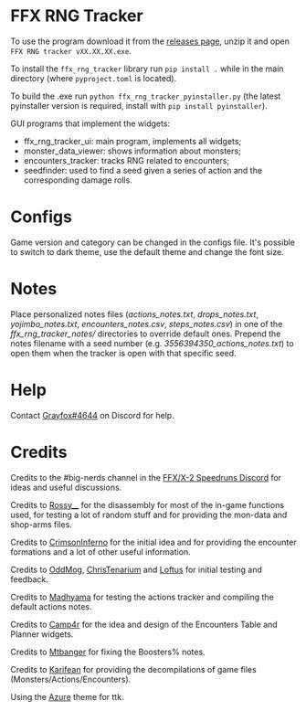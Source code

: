 # FFX RNG Tracker
To use the program download it from the [releases page](https://github.com/Grayfox96/FFX-RNG-tracker/releases), unzip it and open `FFX RNG tracker vXX.XX.XX.exe`.

To install the `ffx_rng_tracker` library run `pip install .` while in the main directory (where `pyproject.toml` is located).

To build the .exe run `python ffx_rng_tracker_pyinstaller.py` (the latest pyinstaller version is required, install with `pip install pyinstaller`).

GUI programs that implement the widgets:
* ffx_rng_tracker_ui: main program, implements all widgets;
* monster_data_viewer: shows information about monsters;
* encounters_tracker: tracks RNG related to encounters;
* seedfinder: used to find a seed given a series of action and the corresponding damage rolls.

# Configs
Game version and category can be changed in the configs file.
It's possible to switch to dark theme, use the default theme and change the font size.

# Notes
Place personalized notes files (*actions_notes.txt*, *drops_notes.txt*, *yojimbo_notes.txt*, *encounters_notes.csv*, *steps_notes.csv*) in one of the *ffx_rng_tracker_notes/* directories to override default ones. Prepend the notes filename with a seed number (e.g. *3556394350_actions_notes.txt*) to open them when the tracker is open with that specific seed.

# Help
Contact [Grayfox#4644](https://discordapp.com/users/195955977223143426/) on Discord for help.

# Credits
Credits to the #big-nerds channel in the [FFX/X-2 Speedruns Discord](https://discord.gg/X3qXHWG) for ideas and useful discussions.

Credits to [Rossy__](https://twitter.com/Rossy__TTV) for the disassembly for most of the in-game functions used, for testing a lot of random stuff and for providing the mon-data and shop-arms files.

Credits to [CrimsonInferno](https://www.twitch.tv/crimsoninferno9) for the initial idea and for providing the encounter formations and a lot of other useful information.

Credits to [OddMog](https://www.twitch.tv/oddmog), [ChrisTenarium](https://www.twitch.tv/christenarium) and [Loftus](https://www.twitch.tv/loftus) for initial testing and feedback.

Credits to [Madhyama](https://www.twitch.tv/madhyama) for testing the actions tracker and compiling the default actions notes.

Credits to [Camp4r](https://www.twitch.tv/camp4r) for the idea and design of the Encounters Table and Planner widgets.

Credits to [Mtbanger](https://www.twitch.tv/mtbanger) for fixing the Boosters% notes.

Credits to [Karifean](https://github.com/Karifean) for providing the decompilations of game files (Monsters/Actions/Encounters).

Using the [Azure](https://github.com/rdbende/Azure-ttk-theme) theme for ttk.
